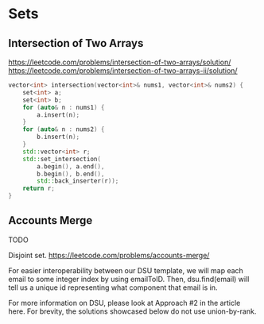 # Sets

## Intersection of Two Arrays

https://leetcode.com/problems/intersection-of-two-arrays/solution/
https://leetcode.com/problems/intersection-of-two-arrays-ii/solution/

```cpp
vector<int> intersection(vector<int>& nums1, vector<int>& nums2) {
    set<int> a;
    set<int> b;
    for (auto& n : nums1) {
        a.insert(n);
    }
    for (auto& n : nums2) {
        b.insert(n);
    }
    std::vector<int> r;
    std::set_intersection(
        a.begin(), a.end(),
        b.begin(), b.end(),
        std::back_inserter(r));
    return r;
}

```

## Accounts Merge

TODO

Disjoint set.
https://leetcode.com/problems/accounts-merge/

For easier interoperability between our DSU template, we will map each email to some integer index by using emailToID. Then, dsu.find(email) will tell us a unique id representing what component that email is in.

For more information on DSU, please look at Approach #2 in the article here. For brevity, the solutions showcased below do not use union-by-rank.
